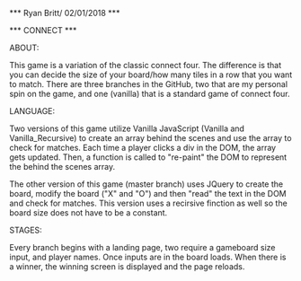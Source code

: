 *** Ryan Britt/ 02/01/2018 ***  

*** CONNECT ***

ABOUT: 

This game is a variation of the classic connect four.  The difference is that you can decide the size of your board/how many tiles in a row that you want to match.  There are three branches in the GitHub, two that are my personal spin on the game, and one (vanilla) that is a standard game of connect four.

LANGUAGE:

Two versions of this game utilize Vanilla JavaScript (Vanilla and Vanilla_Recursive) to create an array behind the scenes and use the array to check for matches.  Each time a player clicks a div in the DOM, the array gets updated.  Then, a function is called to "re-paint" the DOM to represent the behind the scenes array.  

The other version of this game (master branch) uses JQuery to create the board, modify the board ("X" and "O") and then "read" the text in the DOM and check for matches.  This version uses a recirsive finction as well so the board size does not have to be a constant.

STAGES:

Every branch begins with a landing page, two require a gameboard size input, and player names.  Once inputs are in the board loads.  When there is a winner, the winning screen is displayed and the page reloads.